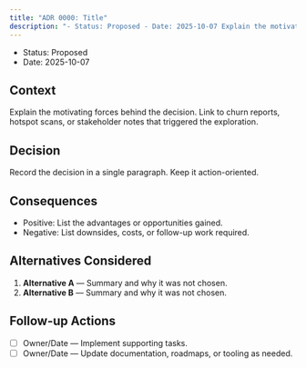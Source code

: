 ```yaml
---
title: "ADR 0000: Title"
description: "- Status: Proposed - Date: 2025-10-07 Explain the motivating forces behind the decision. Link to churn reports, hotspot scans, or stakeholder notes that..."
---
```


- Status: Proposed
- Date: 2025-10-07

## Context

Explain the motivating forces behind the decision. Link to churn reports, hotspot scans, or
stakeholder notes that triggered the exploration.

## Decision

Record the decision in a single paragraph. Keep it action-oriented.

## Consequences

- Positive: List the advantages or opportunities gained.
- Negative: List downsides, costs, or follow-up work required.

## Alternatives Considered

1. **Alternative A** — Summary and why it was not chosen.
2. **Alternative B** — Summary and why it was not chosen.

## Follow-up Actions

- [ ] Owner/Date — Implement supporting tasks.
- [ ] Owner/Date — Update documentation, roadmaps, or tooling as needed.
